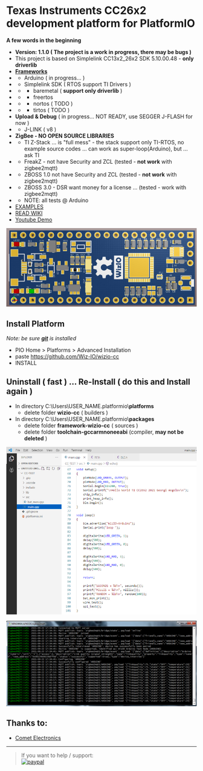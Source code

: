 # Texas Instruments CC26x2<br> development platform for PlatformIO

**A few words in the beginning**
* **Version: 1.1.0 ( The project is a work in progress, there may be bugs )**
* This project is based on Simplelink CC13x2_26x2 SDK 5.10.00.48 - **only driverlib**
* **[Frameworks](https://github.com/Wiz-IO/framework-wizio-cc)**
* * Arduino ( in progress... )
* * Simplelink SDK ( RTOS support TI Drivers )
* * * baremetal ( **support only driverlib** )
* * * freertos 
* * * nortos ( TODO )
* * * tirtos ( TODO )
* **Upload & Debug** ( in progress... NOT READY, use SEGGER J-FLASH for now )
* * J-LINK ( v8 )
* **ZigBee - NO OPEN SOURCE LIBRARIES**
* * TI Z-Stack ... is "full mess" - the stack support only TI-RTOS, no example source codes ... can work as super-loop(Arduino), but ... ask TI
* * FreakZ - not have Security and ZCL (tested -  **not work** with zigbee2mqtt)
* * ZBOSS 1.0 not have Security and ZCL (tested -  **not work** with zigbee2mqtt)
* * ZBOSS 3.0 - DSR want money for a license ... (tested - work with zigbee2mqtt)
* * NOTE: all tests @ Arduino
* [EXAMPLES](https://github.com/Wiz-IO/examples-wizio-cc)
* [READ WIKI](https://github.com/Wiz-IO/wizio-cc/wiki)
* [Youtube Demo](https://www.youtube.com/watch?v=GS83TT35M40)

![pico](https://raw.githubusercontent.com/Wiz-IO/LIB/master/images/Arduino-CC2652.jpg)

## Install Platform
_Note: be sure [**git**](https://git-scm.com/downloads) is installed_
* PIO Home > Platforms > Advanced Installation 
* paste https://github.com/Wiz-IO/wizio-cc
* INSTALL

## Uninstall ( fast ) ... Re-Install ( do this and Install again )
* In directory C:\Users\USER_NAME\.platformio\\**platforms**
  * delete folder **wizio-cc** ( builders )
* In directory C:\Users\USER_NAME\.platformio\\**packages**
  * delete folder **framework-wizio-cc** ( sources )
  * delete folder **toolchain-gccarmnoneeabi** (compiler, **may not be deleted** )

![pico](https://raw.githubusercontent.com/Wiz-IO/LIB/master/images/PIO-CC.jpg)

![pico](https://raw.githubusercontent.com/Wiz-IO/LIB/master/images/zigbee-sensor.jpg)

## Thanks to:
* [Comet Electronics](https://www.comet.bg/en/)

***

>If you want to help / support:   
[![paypal](https://www.paypalobjects.com/en_US/i/btn/btn_donate_SM.gif)](https://www.paypal.com/cgi-bin/webscr?cmd=_s-xclick&hosted_button_id=ESUP9LCZMZTD6)
